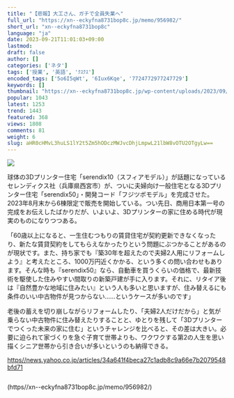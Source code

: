 ```yaml
---
title: "【悲報】大工さん、ガチで全員失業へ"
full_url: "https://xn--eckyfna8731bop8c.jp/memo/956982/"
short_url: "xn--eckyfna8731bop8c"
language: "ja"
date: 2023-09-21T11:01:03+09:00
lastmod: 
draft: false
author: []
categories: ['ネタ']
tags: ['授業', '英語', 'ｸｽｸｽ']
encoded_tags: ['5o6I5qWt', '6Iux6Kqe', '7724772977247729']
keywords: []
thumbnail: "https://xn--eckyfna8731bop8c.jp/wp-content/uploads/2023/09/8ba60b17.jpg"
popular: 1043
latest: 1253
trend: 1443
featured: 368
views: 1808
comments: 81
weight: 6
slug: aHR0cHMvL3huLS1lY2t5Zm5hODczMWJvcDhjLmpwL21lbW8vOTU2OTgyLw==
---
```


![](https://xn--eckyfna8731bop8c.jp/wp-content/uploads/2023/09/8ba60b17.jpg)

<div><p>球体の3Dプリンター住宅「serendix10（スフィアモデル）」が話題になっているセレンディクス社（兵庫県西宮市）が、ついに夫婦向け一般住宅となる3Dプリンター住宅「serendix50」・開発コード「フジツボモデル」を完成させた。2023年8月末から6棟限定で販売を開始している。つい先日、商用日本第一号の完成をお伝えしたばかりだが、いよいよ、3Dプリンターの家に住める時代が現実のものになりつつある。</p><p>「60歳以上になると、一生住むつもりの賃貸住宅が契約更新できなくなったり、新たな賃貸契約をしてもらえなかったりという問題にぶつかることがあるのが現状です。また、持ち家でも『築30年を超えたので夫婦2人用にリフォームしよう』と考えたところ、1000万円近くかかる、という多くの問い合わせもあります。そんな時も『serendix50』なら、自動車を買うくらいの価格で、最新技術を駆使した住みやすい間取りの新築戸建が手に入ります。それに、リタイア後は『自然豊かな地域に住みたい』という人も多いと思いますが、住み替えるにも条件のいい中古物件が見つからない……というケースが多いのです」</p><p>老後の蓄えを切り崩しながらリフォームしたり、「夫婦2人だけだから」と気が乗らない中古物件に住み替えたりすることと、ゆとりを残して「3Dプリンターでつくった未来の家に住む」というチャレンジを比べると、その差は大きい。必要に迫られて家づくりを急ぐ子育て世帯よりも、ワクワクする第2の人生を思い描くシニア世帯から引き合いが多いというのも納得できる。</p><p><a rel='nofollow noopener external' target='_blank' href='https//news.yahoo.co.jp/articles/34a641f4beca27c1adb8c9a66e7b2079548bfd71' title=''>https//news.yahoo.co.jp/articles/34a641f4beca27c1adb8c9a66e7b2079548bfd71</a></p><p> <a rel='follow' href='https//xn--eckyfna8731bop8c.jp/wp-content/uploads/2023/09/69ea4cd4.jpg'><img class='pict lazyload ewww_webp_lazy_load' src='dataimage/png;base64,iVBORw0KGgoAAAANSUhEUgAAA+gAAAIzAQAAAAC7Vg4RAAAAAnRSTlMAAHaTzTgAAABbSURBVHja7cEBAQAAAIIg/69uSEABAAAAAAAAAAAAAAAAAAAAAAAAAAAAAAAAAAAAAAAAAAAAAAAAAAAAAAAAAAAAAAAAAAAAAAAAAAAAAAAAAAAAAAAAAMCjARUpAAEdkVT+AAAAAElFTkSuQmCC' alt=''><img class='pict' src='https//xn--eckyfna8731bop8c.jp/wp-content/uploads/2023/09/69ea4cd4.jpg' alt=''></a> </p></div>

(https//xn--eckyfna8731bop8c.jp/memo/956982/)

